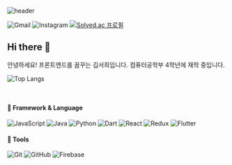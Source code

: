 ![header](https://capsule-render.vercel.app/api?type=waving&&color=0:FDFFC0,100:67C5C8&height=220&fontColor=ffffff&section=header&text=Hello%20World!&&fontSize=70&fontAlign=72&fontAlignY=42)

![Gmail](https://img.shields.io/badge/ksh.1205263@gmail.com-D14836?style=flat-square&logo=gmail&logoColor=white) ![Instagram](https://img.shields.io/badge/@is__u.kii-%23E4405F.svg?style=flat-square&logo=Instagram&logoColor=white) [![Solved.ac
프로필](http://mazassumnida.wtf/api/mini/generate_badge?boj=suki02)](https://solved.ac/suki02)
<h2>Hi there 👋</h2>
<p>안녕하세요! 프론트엔드를 꿈꾸는 김서희입니다. 컴퓨터공학부 4학년에 재학 중입니다.</p>
  
![Top Langs](https://github-readme-stats.vercel.app/api/top-langs/?username=suki186&layout=compact)


<br/>

<h4>🐹 Framework & Language</h4>

![JavaScript](https://img.shields.io/badge/javascript-%23F7DF1E.svg?style=for-the-badge&logo=javascript&logoColor=black) ![Java](https://img.shields.io/badge/java-%23ED8B00.svg?style=for-the-badge&logo=openjdk&logoColor=white)   ![Python](https://img.shields.io/badge/python-3670A0?style=for-the-badge&logo=python&logoColor=ffdd54) ![Dart](https://img.shields.io/badge/dart-%230175C2.svg?style=for-the-badge&logo=dart&logoColor=white)
![React](https://img.shields.io/badge/react-%2320232a.svg?style=for-the-badge&logo=react&logoColor=%2361DAFB) ![Redux](https://img.shields.io/badge/redux-%23593d88.svg?style=for-the-badge&logo=redux&logoColor=white)      ![Flutter](https://img.shields.io/badge/Flutter-%2302569B.svg?style=for-the-badge&logo=Flutter&logoColor=white) 

<h4>🔧 Tools</h4>

![Git](https://img.shields.io/badge/git-%23F05033.svg?style=for-the-badge&logo=git&logoColor=white)  ![GitHub](https://img.shields.io/badge/github-%23121011.svg?style=for-the-badge&logo=github&logoColor=white)   ![Firebase](https://img.shields.io/badge/firebase-a08021?style=for-the-badge&logo=firebase&logoColor=ffcd34)



